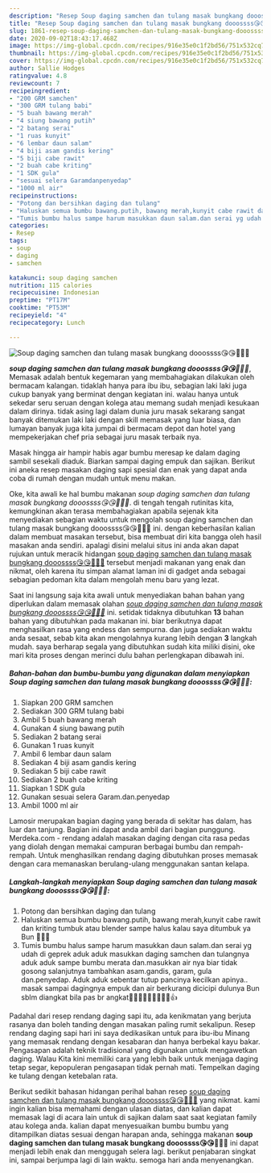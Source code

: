 ```yaml
---
description: "Resep Soup daging samchen dan tulang masak bungkang dooossss😘😘👍🏼💪 yang praktis"
title: "Resep Soup daging samchen dan tulang masak bungkang dooossss😘😘👍🏼💪 yang praktis"
slug: 1861-resep-soup-daging-samchen-dan-tulang-masak-bungkang-dooossss-yang-praktis
date: 2020-09-02T18:43:17.468Z
image: https://img-global.cpcdn.com/recipes/916e35e0c1f2bd56/751x532cq70/soup-daging-samchen-dan-tulang-masak-bungkang-dooossss😘😘👍🏼💪-foto-resep-utama.jpg
thumbnail: https://img-global.cpcdn.com/recipes/916e35e0c1f2bd56/751x532cq70/soup-daging-samchen-dan-tulang-masak-bungkang-dooossss😘😘👍🏼💪-foto-resep-utama.jpg
cover: https://img-global.cpcdn.com/recipes/916e35e0c1f2bd56/751x532cq70/soup-daging-samchen-dan-tulang-masak-bungkang-dooossss😘😘👍🏼💪-foto-resep-utama.jpg
author: Sallie Hodges
ratingvalue: 4.8
reviewcount: 7
recipeingredient:
- "200 GRM samchen"
- "300 GRM tulang babi"
- "5 buah bawang merah"
- "4 siung bawang putih"
- "2 batang serai"
- "1 ruas kunyit"
- "6 lembar daun salam"
- "4 biji asam gandis kering"
- "5 biji cabe rawit"
- "2 buah cabe kriting"
- "1 SDK gula"
- "sesuai selera Garamdanpenyedap"
- "1000 ml air"
recipeinstructions:
- "Potong dan bersihkan daging dan tulang"
- "Haluskan semua bumbu bawang.putih, bawang merah,kunyit cabe rawit dan kriting tumbuk atau blender sampe halus kalau saya ditumbuk ya Bun 🤭🤭🤭"
- "Tumis bumbu halus sampe harum masukkan daun salam.dan serai yg udah di geprek aduk aduk masukkan daging samchen dan tulangnya aduk aduk sampe bumbu merata dan.masukkan air nya biar tidak gosong salanjutnya tambahkan asam.gandis, garam, gula dan.penyedap. Aduk aduk sebentar tutup pancinya kecilkan apinya.. masak sampai dagingnya empuk dan air berkurang dicicipi dulunya Bun sblm diangkat bila pas br angkat🙏🙏🙏😘😘👍🏼👍🏼👍"
categories:
- Resep
tags:
- soup
- daging
- samchen

katakunci: soup daging samchen 
nutrition: 115 calories
recipecuisine: Indonesian
preptime: "PT17M"
cooktime: "PT53M"
recipeyield: "4"
recipecategory: Lunch

---
```



![Soup daging samchen dan tulang masak bungkang dooossss😘😘👍🏼💪](https://img-global.cpcdn.com/recipes/916e35e0c1f2bd56/751x532cq70/soup-daging-samchen-dan-tulang-masak-bungkang-dooossss😘😘👍🏼💪-foto-resep-utama.jpg)

<b><i>soup daging samchen dan tulang masak bungkang dooossss😘😘👍🏼💪</i></b>, Memasak adalah bentuk kegemaran yang membahagiakan dilakukan oleh bermacam kalangan. tidaklah hanya para ibu ibu, sebagian laki laki juga cukup banyak yang berminat dengan kegiatan ini. walau hanya untuk sekedar seru seruan dengan kolega atau memang sudah menjadi kesukaan dalam dirinya. tidak asing lagi dalam dunia juru masak sekarang sangat banyak ditemukan laki laki dengan skill memasak yang luar biasa, dan lumayan banyak juga kita jumpai di bermacam depot dan hotel yang mempekerjakan chef pria sebagai juru masak terbaik nya.

Masak hingga air hampir habis agar bumbu meresap ke dalam daging sambil sesekali diaduk. Biarkan sampai daging empuk dan sajikan. Berikut ini aneka resep masakan daging sapi spesial dan enak yang dapat anda coba di rumah dengan mudah untuk menu makan.

Oke, kita awali ke hal bumbu makanan <i>soup daging samchen dan tulang masak bungkang dooossss😘😘👍🏼💪</i>. di tengah tengah rutinitas kita, kemungkinan akan terasa membahagiakan apabila sejenak kita menyediakan sebagian waktu untuk mengolah soup daging samchen dan tulang masak bungkang dooossss😘😘👍🏼💪 ini. dengan keberhasilan kalian dalam membuat masakan tersebut, bisa membuat diri kita bangga oleh hasil masakan anda sendiri. apalagi disini melalui situs ini anda akan dapat rujukan untuk meracik hidangan <u>soup daging samchen dan tulang masak bungkang dooossss😘😘👍🏼💪</u> tersebut menjadi makanan yang enak dan nikmat, oleh karena itu simpan alamat laman ini di gadget anda sebagai sebagian pedoman kita dalam mengolah menu baru yang lezat.


Saat ini langsung saja kita awali untuk menyediakan bahan bahan yang diperlukan dalam memasak olahan <u><i>soup daging samchen dan tulang masak bungkang dooossss😘😘👍🏼💪</i></u> ini. setidak tidaknya dibutuhkan <b>13</b> bahan bahan yang dibutuhkan pada makanan ini. biar berikutnya dapat menghasilkan rasa yang endess dan sempurna. dan juga sediakan waktu anda sesaat, sebab kita akan mengolahnya kurang lebih dengan <b>3</b> langkah mudah. saya berharap segala yang dibutuhkan sudah kita miliki disini, oke mari kita proses dengan merinci dulu bahan perlengkapan dibawah ini.

<!--inarticleads1-->

##### Bahan-bahan dan bumbu-bumbu yang digunakan dalam menyiapkan Soup daging samchen dan tulang masak bungkang dooossss😘😘👍🏼💪:

1. Siapkan 200 GRM samchen
1. Sediakan 300 GRM tulang babi
1. Ambil 5 buah bawang merah
1. Gunakan 4 siung bawang putih
1. Sediakan 2 batang serai
1. Gunakan 1 ruas kunyit
1. Ambil 6 lembar daun salam
1. Sediakan 4 biji asam gandis kering
1. Sediakan 5 biji cabe rawit
1. Sediakan 2 buah cabe kriting
1. Siapkan 1 SDK gula
1. Gunakan sesuai selera Garam.dan.penyedap
1. Ambil 1000 ml air


Lamosir merupakan bagian daging yang berada di sekitar has dalam, has luar dan tanjung. Bagian ini dapat anda ambil dari bagian punggung. Merdeka.com - rendang adalah masakan daging dengan cita rasa pedas yang diolah dengan memakai campuran berbagai bumbu dan rempah-rempah. Untuk menghasilkan rendang daging dibutuhkan proses memasak dengan cara memanaskan berulang-ulang menggunakan santan kelapa. 

<!--inarticleads2-->

##### Langkah-langkah menyiapkan Soup daging samchen dan tulang masak bungkang dooossss😘😘👍🏼💪:

1. Potong dan bersihkan daging dan tulang
1. Haluskan semua bumbu bawang.putih, bawang merah,kunyit cabe rawit dan kriting tumbuk atau blender sampe halus kalau saya ditumbuk ya Bun 🤭🤭🤭
1. Tumis bumbu halus sampe harum masukkan daun salam.dan serai yg udah di geprek aduk aduk masukkan daging samchen dan tulangnya aduk aduk sampe bumbu merata dan.masukkan air nya biar tidak gosong salanjutnya tambahkan asam.gandis, garam, gula dan.penyedap. Aduk aduk sebentar tutup pancinya kecilkan apinya.. masak sampai dagingnya empuk dan air berkurang dicicipi dulunya Bun sblm diangkat bila pas br angkat🙏🙏🙏😘😘👍🏼👍🏼👍


Padahal dari resep rendang daging sapi itu, ada kenikmatan yang berjuta rasanya dan boleh tanding dengan masakan paling rumit sekalipun. Resep rendang daging sapi hari ini saya dedikasikan untuk para ibu-ibu Minang yang memasak rendang dengan kesabaran dan hanya berbekal kayu bakar. Pengasapan adalah teknik tradisional yang digunakan untuk mengawetkan daging. Walau Kita kini memiliki cara yang lebih baik untuk menjaga daging tetap segar, kepopuleran pengasapan tidak pernah mati. Tempelkan daging ke tulang dengan ketebalan rata. 

Berikut sedikit bahasan hidangan perihal bahan resep <u>soup daging samchen dan tulang masak bungkang dooossss😘😘👍🏼💪</u> yang nikmat. kami ingin kalian bisa memahami dengan ulasan diatas, dan kalian dapat memasak lagi di acara lain untuk di sajikan dalam saat saat kegiatan family atau kolega anda. kalian dapat menyesuaikan bumbu bumbu yang ditampilkan diatas sesuai dengan harapan anda, sehingga makanan <b>soup daging samchen dan tulang masak bungkang dooossss😘😘👍🏼💪</b> ini dapat menjadi lebih enak dan menggugah selera lagi. berikut penjabaran singkat ini, sampai berjumpa lagi di lain waktu. semoga hari anda menyenangkan.
